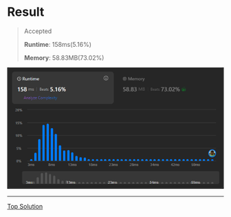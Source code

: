 # Result

> Accepted
>
> **Runtime**: 158ms(5.16%)
>
> **Memory**: 58.83MB(73.02%)


![Result Image](result.png)


---

[Top Solution](https://leetcode.com/problems/power-of-three/solutions/6053168/0-ms-runtime-beats-100-user-confirm-step-by-steps-solution-beginner-friendly)

